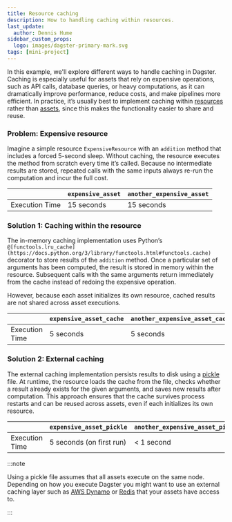 ```yaml
---
title: Resource caching
description: How to handling caching within resources.
last_update:
  author: Dennis Hume
sidebar_custom_props:
  logo: images/dagster-primary-mark.svg
tags: [mini-project]
---
```


In this example, we'll explore different ways to handle caching in Dagster. Caching is especially useful for assets that rely on expensive operations, such as API calls, database queries, or heavy computations, as it can dramatically improve performance, reduce costs, and make pipelines more efficient. In practice, it’s usually best to implement caching within [resources](/guides/build/external-resources) rather than [assets](/guides/build/assets), since this makes the functionality easier to share and reuse.

### Problem: Expensive resource

Imagine a simple resource `ExpensiveResource` with an `addition` method that includes a forced 5-second sleep. Without caching, the resource executes the method from scratch every time it’s called. Because no intermediate results are stored, repeated calls with the same inputs always re-run the computation and incur the full cost.

<CodeExample
  path="docs_projects/project_mini/src/project_mini/defs/resource_caching/expensive_resource.py"
  language="python"
  title="src/project_mini/defs/resource_caching/expensive_resource.py"
/>

|                | `expensive_asset` | `another_expensive_asset` |
| -------------- | ----------------- | ------------------------- |
| Execution Time | 15 seconds        | 15 seconds                |

### Solution 1: Caching within the resource

The in-memory caching implementation uses Python’s `@[functools.lru_cache](https://docs.python.org/3/library/functools.html#functools.cache)` decorator to store results of the `addition` method. Once a particular set of arguments has been computed, the result is stored in memory within the resource. Subsequent calls with the same arguments return immediately from the cache instead of redoing the expensive operation.

However, because each asset initializes its own resource, cached results are not shared across asset executions.

<CodeExample
  path="docs_projects/project_mini/src/project_mini/defs/resource_caching/expensive_resource_cache.py"
  language="python"
  title="src/project_mini/defs/assets.py"
/>

|                | `expensive_asset_cache` | `another_expensive_asset_cache` |
| -------------- | ----------------------- | ------------------------------- |
| Execution Time | 5 seconds               | 5 seconds                       |

### Solution 2: External caching

The external caching implementation persists results to disk using a [pickle](https://docs.python.org/3/library/pickle.html) file. At runtime, the resource loads the cache from the file, checks whether a result already exists for the given arguments, and saves new results after computation. This approach ensures that the cache survives process restarts and can be reused across assets, even if each initializes its own resource.

<CodeExample
  path="docs_projects/project_mini/src/project_mini/defs/resource_caching/expensive_resource_pickle.py"
  language="python"
  title="src/project_mini/defs/assets.py"
/>

|                | `expensive_asset_pickle` | `another_expensive_asset_pickle` |
| -------------- | ------------------------ | -------------------------------- |
| Execution Time | 5 seconds (on first run) | < 1 second                       |

:::note

Using a pickle file assumes that all assets execute on the same node. Depending on how you execute Dagster you might want to use an external caching layer such as [AWS Dynamo](https://aws.amazon.com/dynamodb/) or [Redis](https://redis.io/) that your assets have access to.

:::
